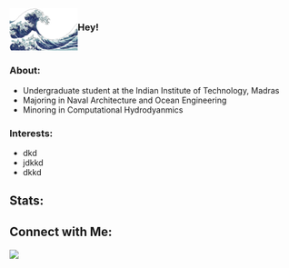 <img align="left" src="wv3.png" width = "120px">


### Hey!

<br>

### About:
- Undergraduate student at the Indian Institute of Technology, Madras
- Majoring in Naval Architecture and Ocean Engineering
- Minoring in Computational Hydrodyanmics

### Interests:
- dkd
- jdkkd
- dkkd

## Stats:

## Connect with Me:
<a href="https://www.linkedin.com/in/dilipkumar711/"> <img align="center" src="https://img.shields.io/badge/LinkedIn-0077B5?style=for-the-badge&logo=linkedin&logoColor=white"></a>
